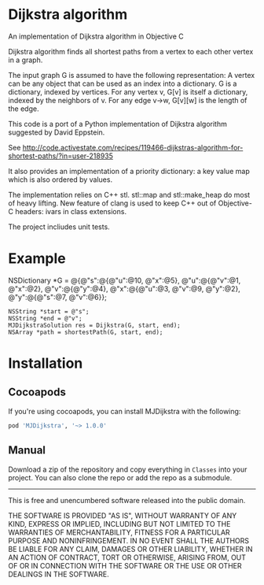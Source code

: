 Dijkstra algorithm
==================

An implementation of Dijkstra algorithm in Objective C

Dijkstra algorithm finds all shortest paths from a vertex to each other vertex in a graph.

The input graph G is assumed to have the following representation: A vertex can be any object that can
be used as an index into a dictionary.  G is a dictionary, indexed by vertices.  For any vertex v,
G[v] is itself a dictionary, indexed by the neighbors of v.  For any edge v->w, G[v][w] is the length of	the edge.
  
This code is a port of a Python implementation of Dijkstra algorithm suggested by David Eppstein.

See http://code.activestate.com/recipes/119466-dijkstras-algorithm-for-shortest-paths/?in=user-218935

It also provides an implementation of a priority dictionary: a key value map which is also ordered by values.

The implementation relies on C++ stl. stl::map and stl::make_heap do most of heavy lifting.
New feature of clang is used to keep C++ out of Objective-C headers: ivars in class extensions.

The project incliudes unit tests.

Example
=======
NSDictionary *G = @{@"s":@{@"u":@10, @"x":@5},
                        @"u":@{@"v":@1, @"x":@2},
                        @"v":@{@"y":@4},
                        @"x":@{@"u":@3, @"v":@9, @"y":@2},
                        @"y":@{@"s":@7, @"v":@6}};
    
    NSString *start = @"s";
    NSString *end = @"v";    
    MJDijkstraSolution res = Dijkstra(G, start, end);
    NSArray *path = shortestPath(G, start, end);
    

Installation
============

## Cocoapods

If you're using cocoapods, you can install MJDijkstra with the following:

```ruby
pod 'MJDijkstra', '~> 1.0.0'
```

## Manual

Download a zip of the repository and copy everything in `Classes` into your project. You can also clone the repo or add the repo as a submodule.

    
---
This is free and unencumbered software released into the public domain.

THE SOFTWARE IS PROVIDED "AS IS", WITHOUT WARRANTY OF ANY KIND,
EXPRESS OR IMPLIED, INCLUDING BUT NOT LIMITED TO THE WARRANTIES OF
MERCHANTABILITY, FITNESS FOR A PARTICULAR PURPOSE AND NONINFRINGEMENT.
IN NO EVENT SHALL THE AUTHORS BE LIABLE FOR ANY CLAIM, DAMAGES OR
OTHER LIABILITY, WHETHER IN AN ACTION OF CONTRACT, TORT OR OTHERWISE,
ARISING FROM, OUT OF OR IN CONNECTION WITH THE SOFTWARE OR THE USE OR
OTHER DEALINGS IN THE SOFTWARE.
